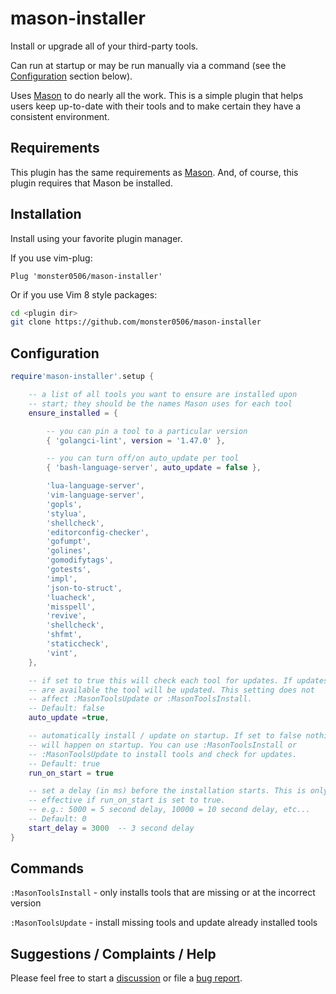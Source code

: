 # mason-installer

Install or upgrade all of your third-party tools.

Can run at startup or may be run manually via a command (see the [Configuration](#configuration) section below).

Uses [Mason](https://github.com/williamboman/mason.nvim) to do nearly all the work. This is a simple plugin that
helps users keep up-to-date with their tools and to make certain they have a consistent environment.

## Requirements

This plugin has the same requirements as [Mason](https://github.com/williamboman/mason.nvim). And, of course,
this plugin requires that Mason be installed.

## Installation

Install using your favorite plugin manager.

If you use vim-plug:

```vim
Plug 'monster0506/mason-installer'
```

Or if you use Vim 8 style packages:

```bash
cd <plugin dir>
git clone https://github.com/monster0506/mason-installer
```

## Configuration

```lua
require'mason-installer'.setup {

    -- a list of all tools you want to ensure are installed upon
    -- start; they should be the names Mason uses for each tool
    ensure_installed = {

        -- you can pin a tool to a particular version
        { 'golangci-lint', version = '1.47.0' },

        -- you can turn off/on auto_update per tool
        { 'bash-language-server', auto_update = false },

        'lua-language-server',
        'vim-language-server',
        'gopls',
        'stylua',
        'shellcheck',
        'editorconfig-checker',
        'gofumpt',
        'golines',
        'gomodifytags',
        'gotests',
        'impl',
        'json-to-struct',
        'luacheck',
        'misspell',
        'revive',
        'shellcheck',
        'shfmt',
        'staticcheck',
        'vint',
    },

    -- if set to true this will check each tool for updates. If updates
    -- are available the tool will be updated. This setting does not
    -- affect :MasonToolsUpdate or :MasonToolsInstall.
    -- Default: false
    auto_update =true,

    -- automatically install / update on startup. If set to false nothing
    -- will happen on startup. You can use :MasonToolsInstall or
    -- :MasonToolsUpdate to install tools and check for updates.
    -- Default: true
    run_on_start = true

    -- set a delay (in ms) before the installation starts. This is only
    -- effective if run_on_start is set to true.
    -- e.g.: 5000 = 5 second delay, 10000 = 10 second delay, etc...
    -- Default: 0
    start_delay = 3000  -- 3 second delay
}
```

## Commands

`:MasonToolsInstall` - only installs tools that are missing or at the incorrect version

`:MasonToolsUpdate` - install missing tools and update already installed tools

## Suggestions / Complaints / Help

Please feel free to start a [discussion](https://github.com/monster0506/mason-installer/discussions) or
file a [bug report](https://github.com/monster0506/mason-installer/issues).
